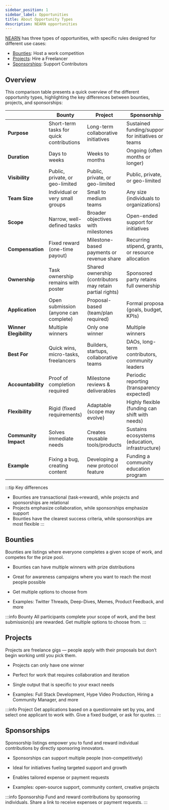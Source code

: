 ```yaml
---
sidebar_position: 1
sidebar_label: Opportunities
title: About Opportunity Types
description: NEARN opportunities
---
```


[NEARN](https://nearn.io) has three types of opportunities, with specific rules designed for different use cases:
- [Bounties](#bounties): Host a work competition
- [Projects](#projects): Hire a Freelancer
- [Sponsorships](#sponsorships): Support Contributors

## Overview

This comparison table presents a quick overview of the different opportunity types, highlighting the key differences between bounties, projects, and sponsorships:

|               | Bounty                                  | Project                                | Sponsorship                            |
|-----------------------|----------------------------------------|----------------------------------------|----------------------------------------|
| **Purpose**          | Short-term tasks for quick contributions | Long-term collaborative initiatives   | Sustained funding/support for initiatives or teams |
| **Duration**         | Days to weeks                          | Weeks to months                        | Ongoing (often months or longer)       |
| **Visibility**         | Public, private, or geo-limited      | Public, private, or geo-limited        | Public, private, or geo-limited        |
| **Team Size**        | Individual or very small groups        | Small to medium teams                  | Any size (individuals to organizations)|
| **Scope**           | Narrow, well-defined tasks             | Broader objectives with milestones    | Open-ended support for initiatives    |
| **Compensation**    | Fixed reward (one-time payout)         | Milestone-based payments or revenue share | Recurring stipend, grants, or resource allocation |
| **Ownership**       | Task ownership remains with poster     | Shared ownership (contributors may retain partial rights) | Sponsored party retains full ownership |
| **Application**     | Open submission (anyone can complete)  | Proposal-based (team/plan required)    | Formal proposal (goals, budget, KPIs)  |
| **Winner Elegibility**     | Multiple winners                | Only one winner                        | Multiple winners      |
| **Best For**        | Quick wins, micro-tasks, freelancers   | Builders, startups, collaborative teams | DAOs, long-term contributors, community leaders |
| **Accountability**  | Proof of completion required           | Milestone reviews & deliverables       | Periodic reporting (transparency expected) |
| **Flexibility**     | Rigid (fixed requirements)             | Adaptable (scope may evolve)           | Highly flexible (funding can shift with needs) |
| **Community Impact** | Solves immediate needs                 | Creates reusable tools/products        | Sustains ecosystems (education, infrastructure) |
| **Example**         | Fixing a bug, creating content         | Developing a new protocol feature      | Funding a community education program |

:::tip Key differences
- Bounties are transactional (task→reward), while projects and sponsorships are relational
- Projects emphasize collaboration, while sponsorships emphasize support
- Bounties have the clearest success criteria, while sponsorships are most flexible
:::

## Bounties

Bounties are listings where everyone completes a given scope of work, and competes for the prize pool.

- Bounties can have multiple winners with prize distributions

- Great for awareness campaigns where you want to reach the most people possible

- Get multiple options to choose from

- Examples: Twitter Threads, Deep-Dives, Memes, Product Feedback, and more

:::info Bounty
All participants complete your scope of work, and the best submission(s) are rewarded. Get multiple options to choose from.
:::

## Projects

Projects are freelance gigs — people apply with their proposals but don’t begin working until you pick them.

- Projects can only have one winner

- Perfect for work that requires collaboration and iteration

- Single output that is specific to your exact needs

- Examples: Full Stack Development, Hype Video Production, Hiring a Community Manager, and more

:::info Project
Get applications based on a questionnaire set by you, and select one applicant to work with. Give a fixed budget, or ask for quotes.
:::

## Sponsorships

Sponsorship listings empower you to fund and reward individual contributions by directly sponsoring innovators.

- Sponsorships can support multiple people (non-competitively)

- Ideal for initiatives fueling targeted support and growth

- Enables tailored expense or payment requests

- Examples: open-source support, community content, creative projects

:::info Sponsorship
Fund and reward contributions by sponsoring individuals. Share a link to receive expenses or payment requests.
:::
